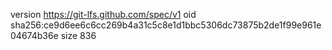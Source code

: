 version https://git-lfs.github.com/spec/v1
oid sha256:ce9d6ee6c6cc269b4a31c5c8e1d1bbc5306dc73875b2de1f99e961e04674b36e
size 836
